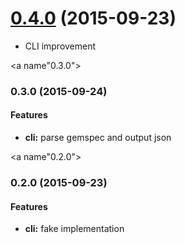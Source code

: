 <a name="0.4.0"></a>
# [0.4.0](https://github.com/packsaddle/ruby-parse_gemspec-cli/compare/v0.3.0...v0.4.0) (2015-09-23)

* CLI improvement


<a name"0.3.0"></a>
### 0.3.0 (2015-09-24)

#### Features

* **cli:** parse gemspec and output json


<a name"0.2.0"></a>
### 0.2.0 (2015-09-23)

#### Features

* **cli:** fake implementation
